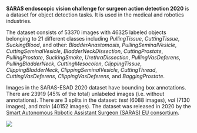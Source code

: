 **SARAS endoscopic vision challenge for surgeon action detection 2020** is a dataset for object detection tasks. It is used in the medical and robotics industries. 

The dataset consists of 53370 images with 46325 labeled objects belonging to 21 different classes including *PullingTissue*, *CuttingTissue*, *SuckingBlood*, and other: *BladderAnastomosis*, *PullingSeminalVesicle*, *CuttingSeminalVesicle*, *BladderNeckDissection*, *CuttingProstate*, *PullingProstate*, *SuckingSmoke*, *UrethraDissection*, *PullingVasDeferens*, *PullingBladderNeck*, *CuttingMesocolon*, *ClippingTissue*, *ClippingBladderNeck*, *ClippingSeminalVesicle*, *CuttingThread*, *CuttingVasDeferens*, *ClippingVasDeferens*, and *BaggingProstate*.

Images in the SARAS-ESAD 2020 dataset have bounding box annotations. There are 23919 (45% of the total) unlabeled images (i.e. without annotations). There are 3 splits in the dataset: *test* (6088 images), *val* (7130 images), and *train* (40152 images). The dataset was released in 2020 by the [Smart Autonomous Robotic Assistant Surgeon (SARAS) EU consortium](http://saras-project.eu/).

<img src="https://github.com/dataset-ninja/saras-esad-2020/raw/main/visualizations/poster.png">
